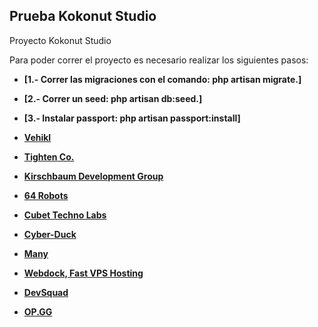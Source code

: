 

## Prueba Kokonut Studio

Proyecto Kokonut Studio

Para poder correr el proyecto es necesario realizar los siguientes pasos:

- **[1.- Correr las migraciones con el comando: php artisan migrate.]**
- **[2.- Correr un seed: php artisan db:seed.]**
- **[3.- Instalar passport: php artisan passport:install]**

- **[Vehikl](https://vehikl.com/)**
- **[Tighten Co.](https://tighten.co)**
- **[Kirschbaum Development Group](https://kirschbaumdevelopment.com)**
- **[64 Robots](https://64robots.com)**
- **[Cubet Techno Labs](https://cubettech.com)**
- **[Cyber-Duck](https://cyber-duck.co.uk)**
- **[Many](https://www.many.co.uk)**
- **[Webdock, Fast VPS Hosting](https://www.webdock.io/en)**
- **[DevSquad](https://devsquad.com)**
- **[OP.GG](https://op.gg)**